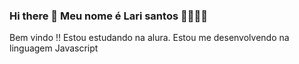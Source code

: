 ### Hi there 👋 Meu nome é Lari santos 🌹🌹🌹🌹
Bem vindo !! Estou estudando na alura. Estou me desenvolvendo na linguagem Javascript
<!--estou
**larithebest/larithebest** is a ✨ _special_ ✨ repository because its `README.md` (this file) appears on your GitHub profile.
lari santos
Here are some ideas to get you started:
 me desenvolvendo na linguagem Javascript
- 🔭 I’m currentestouly working on ...
- 🌱 I’m currently learning ...
- 👯 I’m looking to collaborate on ...
- 🤔 I’m looking for help with ...
- 💬 Ask me about ...
- 📫 How to reach me: ...
- 😄 Pronouns: ...
- ⚡ Fun fact: ...🌹
-->
